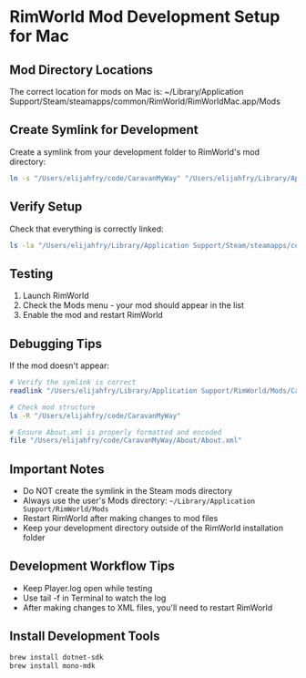 # RimWorld Mod Development Setup for Mac

## Mod Directory Locations

The correct location for mods on Mac is:
~/Library/Application Support/Steam/steamapps/common/RimWorld/RimWorldMac.app/Mods

## Create Symlink for Development

Create a symlink from your development folder to RimWorld's mod directory:

```bash
ln -s "/Users/elijahfry/code/CaravanMyWay" "/Users/elijahfry/Library/Application Support/Steam/steamapps/common/RimWorld/RimWorldMac.app/Mods/CaravanMyWay"
```

## Verify Setup

Check that everything is correctly linked:

```bash
ls -la "/Users/elijahfry/Library/Application Support/Steam/steamapps/common/RimWorld/RimWorldMac.app/Mods"
```

## Testing

1. Launch RimWorld
2. Check the Mods menu - your mod should appear in the list
3. Enable the mod and restart RimWorld

## Debugging Tips

If the mod doesn't appear:

```bash
# Verify the symlink is correct
readlink "/Users/elijahfry/Library/Application Support/RimWorld/Mods/CaravanMyWay"

# Check mod structure
ls -R "/Users/elijahfry/code/CaravanMyWay"

# Ensure About.xml is properly formatted and encoded
file "/Users/elijahfry/code/CaravanMyWay/About/About.xml"
```

## Important Notes

- Do NOT create the symlink in the Steam mods directory
- Always use the user's Mods directory: `~/Library/Application Support/RimWorld/Mods`
- Restart RimWorld after making changes to mod files
- Keep your development directory outside of the RimWorld installation folder

## Development Workflow Tips

- Keep Player.log open while testing
- Use tail -f in Terminal to watch the log
- After making changes to XML files, you'll need to restart RimWorld

## Install Development Tools

```bash
brew install dotnet-sdk
brew install mono-mdk
```
